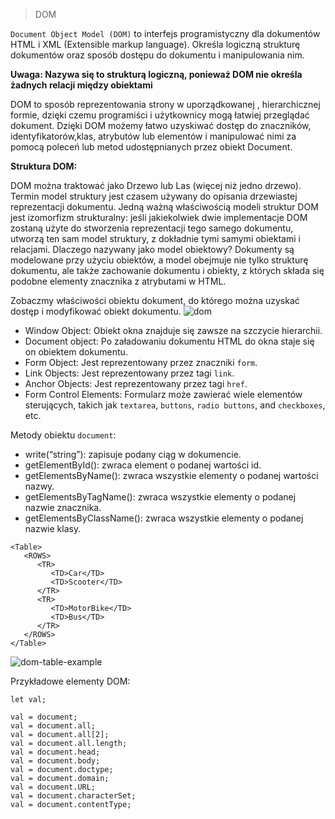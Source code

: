 > DOM

`Document Object Model (DOM)` to interfejs programistyczny dla dokumentów HTML i XML (Extensible markup language). Określa logiczną strukturę dokumentów oraz sposób dostępu do dokumentu i manipulowania nim. 

**Uwaga: Nazywa się to strukturą logiczną, ponieważ DOM nie określa żadnych relacji między obiektami**

DOM to sposób reprezentowania strony w uporządkowanej , hierarchicznej formie, dzięki czemu programiści i użytkownicy mogą łatwiej przeglądać dokument. Dzięki DOM możemy łatwo uzyskiwać dostęp do znaczników, identyfikatorów,klas, atrybutów lub elementów i manipulować nimi za pomocą poleceń lub metod udostępnianych przez obiekt Document. 

**Struktura DOM:**

DOM można traktować jako Drzewo lub Las (więcej niż jedno drzewo). Termin model struktury jest czasem używany do opisania drzewiastej reprezentacji dokumentu. Jedną ważną właściwością modeli struktur DOM jest izomorfizm strukturalny: jeśli jakiekolwiek dwie implementacje DOM zostaną użyte do stworzenia reprezentacji tego samego dokumentu, utworzą ten sam model struktury, z dokładnie tymi samymi obiektami i relacjami. Dlaczego nazywany jako model obiektowy? Dokumenty są modelowane przy użyciu obiektów, a model obejmuje nie tylko strukturę dokumentu, ale także zachowanie dokumentu i obiekty, z których składa się podobne elementy znacznika z atrybutami w HTML.

Zobaczmy właściwości obiektu dokument, do którego można uzyskać dostęp i modyfikować obiekt dokumentu.
![dom](DOM.png)

- Window Object: Obiekt okna znajduje się zawsze na szczycie hierarchii.
- Document object: Po załadowaniu dokumentu HTML do okna staje się on obiektem dokumentu.
- Form Object: Jest reprezentowany przez znaczniki `form`.
- Link Objects: Jest reprezentowany przez tagi `link`.
- Anchor Objects: Jest reprezentowany przez tagi `href`.
- Form Control Elements: Formularz może zawierać wiele elementów sterujących, takich jak `textarea`, `buttons`, `radio buttons`, and `checkboxes`, etc.

Metody obiektu `document`:


- write(“string”): zapisuje podany ciąg w dokumencie.
- getElementById(): zwraca element o podanej wartości id.
- getElementsByName(): zwraca wszystkie elementy o podanej wartości nazwy.
- getElementsByTagName(): zwraca wszystkie elementy o podanej nazwie znacznika.
- getElementsByClassName(): zwraca wszystkie elementy o podanej nazwie klasy.


```
<Table> 
   <ROWS> 
      <TR> 
         <TD>Car</TD> 
         <TD>Scooter</TD> 
      </TR> 
      <TR> 
         <TD>MotorBike</TD> 
         <TD>Bus</TD> 
      </TR> 
   </ROWS> 
</Table> 
```

![dom-table-example](DOM_table_example.png)


Przykładowe elementy DOM:

```
let val;

val = document;
val = document.all;
val = document.all[2];
val = document.all.length;
val = document.head;
val = document.body;
val = document.doctype;
val = document.domain;
val = document.URL;
val = document.characterSet;
val = document.contentType;
```